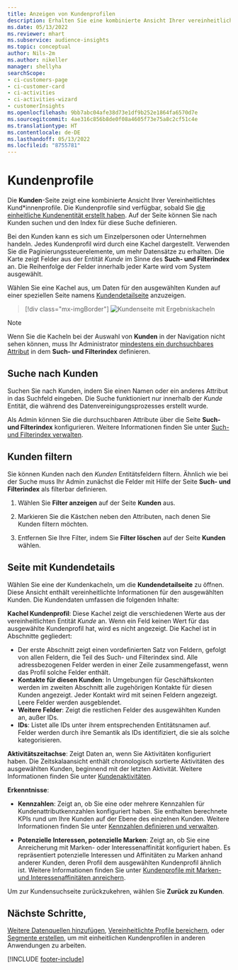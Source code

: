 ```yaml
---
title: Anzeigen von Kundenprofilen
description: Erhalten Sie eine kombinierte Ansicht Ihrer vereinheitlichten Kundendaten.
ms.date: 05/13/2022
ms.reviewer: mhart
ms.subservice: audience-insights
ms.topic: conceptual
author: Nils-2m
ms.author: nikeller
manager: shellyha
searchScope:
- ci-customers-page
- ci-customer-card
- ci-activities
- ci-activities-wizard
- customerInsights
ms.openlocfilehash: 9bb7abc04afe38d73e1df9b252e1864fa6570d7e
ms.sourcegitcommit: 4ae316c856b8de0f08a4605f73e75a8c2cf51c4e
ms.translationtype: HT
ms.contentlocale: de-DE
ms.lasthandoff: 05/13/2022
ms.locfileid: "8755781"
---
```

# <a name="customer-profiles"></a>Kundenprofile

Die **Kunden**-Seite zeigt eine kombinierte Ansicht Ihrer Vereinheitlichtes Kund*innenprofile. Die Kundenprofile sind verfügbar, sobald Sie [die einheitliche Kundenentität erstellt haben](data-unification.md). Auf der Seite können Sie nach Kunden suchen und den Index für diese Suche definieren.

Bei den Kunden kann es sich um Einzelpersonen oder Unternehmen handeln. Jedes Kundenprofil wird durch eine Kachel dargestellt. Verwenden Sie die Paginierungssteuerelemente, um mehr Datensätze zu erhalten. Die Karte zeigt Felder aus der Entität *Kunde* im Sinne des **Such- und Filterindex** an. Die Reihenfolge der Felder innerhalb jeder Karte wird vom System ausgewählt.

Wählen Sie eine Kachel aus, um Daten für den ausgewählten Kunden auf einer speziellen Seite namens [Kundendetailseite](customer-profiles.md#customer-details-page) anzuzeigen.

> [!div class="mx-imgBorder"]
> ![Kundenseite mit Ergebniskacheln](media/customers-page-result-tiles-B2C.png "Kundenseite mit Ergebniskacheln")

> [!NOTE]
> Wenn Sie die Kacheln bei der Auswahl von **Kunden** in der Navigation nicht sehen können, muss Ihr Administrator [mindestens ein durchsuchbares Attribut](search-filter-index.md) in dem **Such- und Filterindex** definieren.

## <a name="search-for-customers"></a>Suche nach Kunden

Suchen Sie nach Kunden, indem Sie einen Namen oder ein anderes Attribut in das Suchfeld eingeben. Die Suche funktioniert nur innerhalb der *Kunde* Entität, die während des Datenvereinigungsprozesses erstellt wurde.

Als Admin können Sie die durchsuchbaren Attribute über die Seite **Such- und Filterindex** konfigurieren. Weitere Informationen finden Sie unter [Such- und Filterindex verwalten](search-filter-index.md).

## <a name="filter-customers"></a>Kunden filtern

Sie können Kunden nach den *Kunden* Entitätsfeldern filtern. Ähnlich wie bei der Suche muss Ihr Admin zunächst die Felder mit Hilfe der Seite **Such- und Filterindex** als filterbar definieren.

1. Wählen Sie **Filter anzeigen** auf der Seite **Kunden** aus.

1. Markieren Sie die Kästchen neben den Attributen, nach denen Sie Kunden filtern möchten.

1. Entfernen Sie Ihre Filter, indem Sie **Filter löschen** auf der Seite **Kunden** wählen.

## <a name="customer-details-page"></a>Seite mit Kundendetails

Wählen Sie eine der Kundenkacheln, um die **Kundendetailseite** zu öffnen. Diese Ansicht enthält vereinheitlichte Informationen für den ausgewählten Kunden. Die Kundendaten umfassen die folgenden Inhalte:

**Kachel Kundenprofil**: Diese Kachel zeigt die verschiedenen Werte aus der vereinheitlichten Entität *Kunde* an. Wenn ein Feld keinen Wert für das ausgewählte Kundenprofil hat, wird es nicht angezeigt. Die Kachel ist in Abschnitte gegliedert:

- Der erste Abschnitt zeigt einen vordefinierten Satz von Feldern, gefolgt von allen Feldern, die Teil des Such- und Filterindex sind. Alle adressbezogenen Felder werden in einer Zeile zusammengefasst, wenn das Profil solche Felder enthält.
- **Kontakte für diesen Kunden**: In Umgebungen für Geschäftskonten werden im zweiten Abschnitt alle zugehörigen Kontakte für diesen Kunden angezeigt. Jeder Kontakt wird mit seinen Feldern angezeigt. Leere Felder werden ausgeblendet.
- **Weitere Felder**: Zeigt die restlichen Felder des ausgewählten Kunden an, außer IDs.
- **IDs**: Listet alle IDs unter ihrem entsprechenden Entitätsnamen auf. Felder werden durch ihre Semantik als IDs identifiziert, die sie als solche kategorisieren.

**Aktivitätszeitachse**: Zeigt Daten an, wenn Sie Aktivitäten konfiguriert haben. Die Zeitskalaansicht enthält chronologisch sortierte Aktivitäten des ausgewählten Kunden, beginnend mit der letzten Aktivität. Weitere Informationen finden Sie unter [Kundenaktivitäten](activities.md).

**Erkenntnisse**:

- **Kennzahlen**: Zeigt an, ob Sie eine oder mehrere Kennzahlen für Kundenattributkennzahlen konfiguriert haben. Sie enthalten berechnete KPIs rund um Ihre Kunden auf der Ebene des einzelnen Kunden. Weitere Informationen finden Sie unter [Kennzahlen definieren und verwalten](measures.md).

- **Potenzielle Interessen, potenzielle Marken**: Zeigt an, ob Sie eine Anreicherung mit Marken- oder Interessenaffinität konfiguriert haben. Es repräsentiert potenzielle Interessen und Affinitäten zu Marken anhand anderer Kunden, deren Profil dem ausgewählten Kundenprofil ähnlich ist. Weitere Informationen finden Sie unter [Kundenprofile mit Marken- und Interessenaffinitäten anreichern](enrichment-microsoft.md).

Um zur Kundensuchseite zurückzukehren, wählen Sie **Zurück zu Kunden**.

## <a name="next-steps"></a>Nächste Schritte,

[Weitere Datenquellen hinzufügen](data-sources.md), [Vereinheitlichte Profile bereichern](enrichment-hub.md), oder [Segmente erstellen](segments.md), um mit einheitlichen Kundenprofilen in anderen Anwendungen zu arbeiten.

[!INCLUDE [footer-include](includes/footer-banner.md)]
